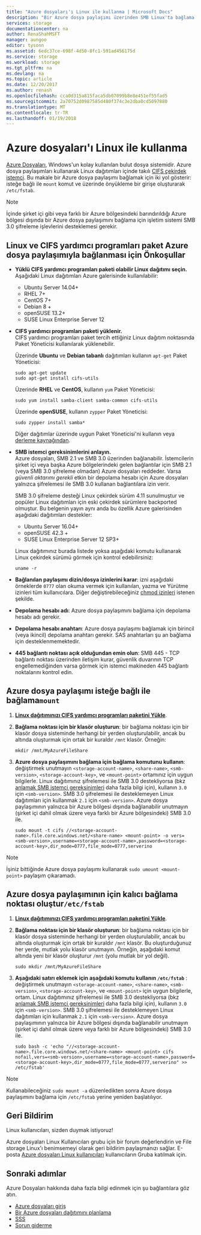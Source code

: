 ```yaml
---
title: "Azure dosyaları'ı Linux ile kullanma | Microsoft Docs"
description: "Bir Azure dosya paylaşımı üzerinden SMB Linux'ta bağlama öğrenin."
services: storage
documentationcenter: na
author: RenaShahMSFT
manager: aungoo
editor: tysonn
ms.assetid: 6edc37ce-698f-4d50-8fc1-591ad456175d
ms.service: storage
ms.workload: storage
ms.tgt_pltfrm: na
ms.devlang: na
ms.topic: article
ms.date: 12/20/2017
ms.author: renash
ms.openlocfilehash: cca0d315a815faca5db07099b8e8e451ef55fad5
ms.sourcegitcommit: 2a70752d0987585d480f374c3e2dba0cd5097880
ms.translationtype: MT
ms.contentlocale: tr-TR
ms.lasthandoff: 01/19/2018
---
```

# <a name="use-azure-files-with-linux"></a>Azure dosyaları'ı Linux ile kullanma
[Azure Dosyaları](storage-files-introduction.md), Windows'un kolay kullanılan bulut dosya sistemidir. Azure dosya paylaşımları kullanarak Linux dağıtımları içinde takılı [CIFS çekirdek istemci](https://wiki.samba.org/index.php/LinuxCIFS). Bu makale bir Azure dosya paylaşımı bağlamak için iki yol gösterir: isteğe bağlı ile `mount` komut ve üzerinde önyükleme bir girişe oluşturarak `/etc/fstab`.

> [!NOTE]  
> İçinde şirket içi gibi veya farklı bir Azure bölgesindeki barındırıldığı Azure bölgesi dışında bir Azure dosya paylaşımını bağlama için işletim sistemi SMB 3.0 şifreleme işlevlerini desteklemesi gerekir.

## <a name="prerequisites-for-mounting-an-azure-file-share-with-linux-and-the-cifs-utils-package"></a>Linux ve CIFS yardımcı programları paket Azure dosya paylaşımıyla bağlanması için Önkoşullar
* **Yüklü CIFS yardımcı programları paketi olabilir Linux dağıtımı seçin.**  
    Aşağıdaki Linux dağıtımları Azure galerisinde kullanılabilir:

    * Ubuntu Server 14.04+
    * RHEL 7+
    * CentOS 7+
    * Debian 8 +
    * openSUSE 13.2+
    * SUSE Linux Enterprise Server 12

* <a id="install-cifs-utils"></a>**CIFS yardımcı programları paketi yüklenir.**  
    CIFS yardımcı programları paket tercih ettiğiniz Linux dağıtım noktasında Paket Yöneticisi kullanılarak yüklenebilir. 

    Üzerinde **Ubuntu** ve **Debian tabanlı** dağıtımları kullanın `apt-get` Paket Yöneticisi:

    ```
    sudo apt-get update
    sudo apt-get install cifs-utils
    ```

    Üzerinde **RHEL** ve **CentOS**, kullanın `yum` Paket Yöneticisi:

    ```
    sudo yum install samba-client samba-common cifs-utils
    ```

    Üzerinde **openSUSE**, kullanın `zypper` Paket Yöneticisi:

    ```
    sudo zypper install samba*
    ```

    Diğer dağıtımlar üzerinde uygun Paket Yöneticisi'ni kullanın veya [derleme kaynağından](https://wiki.samba.org/index.php/LinuxCIFS_utils#Download).

* <a id="smb-client-reqs"></a>**SMB istemci gereksinimlerini anlayın.**  
    Azure dosyaları, SMB 2.1 ve SMB 3.0 üzerinden bağlanabilir. İstemcilerin şirket içi veya başka Azure bölgelerindeki gelen bağlantılar için SMB 2.1 (veya SMB 3.0 şifreleme olmadan) Azure dosyaları reddeder. Varsa *güvenli aktarımı gerekli* etkin bir depolama hesabı için Azure dosyaları yalnızca şifrelemesi ile SMB 3.0 kullanan bağlantılara izin verir.
    
    SMB 3.0 şifreleme desteği Linux çekirdek sürüm 4.11 sunulmuştur ve popüler Linux dağıtımları için eski çekirdek sürümlere backported olmuştur. Bu belgenin yayın aynı anda bu özellik Azure galerisinden aşağıdaki dağıtımları destekler:

    - Ubuntu Server 16.04+
    - openSUSE 42.3 +
    - SUSE Linux Enterprise Server 12 SP3+
    
    Linux dağıtımınız burada listede yoksa aşağıdaki komutu kullanarak Linux çekirdek sürümü görmek için kontrol edebilirsiniz:

    ```
    uname -r
    ```

* **Bağlanılan paylaşımı dizin/dosya izinlerini karar**: izni aşağıdaki örneklerde `0777` olan okuma vermek için kullanılan, yazma ve Yürütme izinleri tüm kullanıcılara. Diğer değiştirebileceğiniz [chmod izinleri](https://en.wikipedia.org/wiki/Chmod) istenen şekilde. 

* **Depolama hesabı adı**: Azure dosya paylaşımını bağlama için depolama hesabı adı gerekir.

* **Depolama hesabı anahtarı**: Azure dosya paylaşımı bağlamak için birincil (veya ikincil) depolama anahtarı gerekir. SAS anahtarları şu an bağlama için desteklenmemektedir.

* **445 bağlantı noktası açık olduğundan emin olun**: SMB 445 - TCP bağlantı noktası üzerinden iletişim kurar, güvenlik duvarının TCP engellemediğinden varsa görmek için istemci makineden 445 bağlantı noktalarını kontrol edin.

## <a name="mount-the-azure-file-share-on-demand-with-mount"></a>Azure dosya paylaşımı isteğe bağlı ile bağlama`mount`
1. **[Linux dağıtımınızı CIFS yardımcı programları paketini Yükle](#install-cifs-utils)**.

2. **Bağlama noktası için bir klasör oluşturun**: bir bağlama noktası için bir klasör dosya sisteminde herhangi bir yerden oluşturulabilir, ancak bu altında oluşturmak için ortak bir kuraldır `/mnt` klasör. Örneğin:

    ```
    mkdir /mnt/MyAzureFileShare
    ```

3. **Azure dosya paylaşımını bağlama için bağlama komutunu kullanın**: değiştirmek unutmayın `<storage-account-name>`, `<share-name>`, `<smb-version>`, `<storage-account-key>`, ve `<mount-point>` ortamınız için uygun bilgilerle. Linux dağıtımınız şifrelemesi ile SMB 3.0 destekliyorsa (bkz [anlamak SMB istemci gereksinimleri](#smb-client-reqs) daha fazla bilgi için), kullanın `3.0` için `<smb-version>`. SMB 3.0 şifrelemesi ile desteklemeyen Linux dağıtımları için kullanmak `2.1` için `<smb-version>`. Azure dosya paylaşımının yalnızca bir Azure bölgesi dışında bağlanabilir unutmayın (şirket içi dahil olmak üzere veya farklı bir Azure bölgesindeki) SMB 3.0 ile. 

    ```
    sudo mount -t cifs //<storage-account-name>.file.core.windows.net/<share-name> <mount-point> -o vers=<smb-version>,username=<storage-account-name>,password=<storage-account-key>,dir_mode=0777,file_mode=0777,serverino
    ```

> [!Note]  
> İşiniz bittiğinde Azure dosya paylaşımı kullanarak `sudo umount <mount-point>` paylaşım çıkaramadı.

## <a name="create-a-persistent-mount-point-for-the-azure-file-share-with-etcfstab"></a>Azure dosya paylaşımının için kalıcı bağlama noktası oluştur`/etc/fstab`
1. **[Linux dağıtımınızı CIFS yardımcı programları paketini Yükle](#install-cifs-utils)**.

2. **Bağlama noktası için bir klasör oluşturun**: bir bağlama noktası için bir klasör dosya sisteminde herhangi bir yerden oluşturulabilir, ancak bu altında oluşturmak için ortak bir kuraldır `/mnt` klasör. Bu oluşturduğunuz her yerde, mutlak yolu klasör unutmayın. Örneğin, aşağıdaki komut altında yeni bir klasör oluşturur `/mnt` (yolu mutlak bir yol değil).

    ```
    sudo mkdir /mnt/MyAzureFileShare
    ```

3. **Aşağıdaki satırı eklemek için aşağıdaki komutu kullanın `/etc/fstab`** : değiştirmek unutmayın `<storage-account-name>`, `<share-name>`, `<smb-version>`, `<storage-account-key>`, ve `<mount-point>` için uygun bilgilerle, ortam. Linux dağıtımınız şifrelemesi ile SMB 3.0 destekliyorsa (bkz [anlamak SMB istemci gereksinimleri](#smb-client-reqs) daha fazla bilgi için), kullanın `3.0` için `<smb-version>`. SMB 3.0 şifrelemesi ile desteklemeyen Linux dağıtımları için kullanmak `2.1` için `<smb-version>`. Azure dosya paylaşımının yalnızca bir Azure bölgesi dışında bağlanabilir unutmayın (şirket içi dahil olmak üzere veya farklı bir Azure bölgesindeki) SMB 3.0 ile. 

    ```
    sudo bash -c 'echo "//<storage-account-name>.file.core.windows.net/<share-name> <mount-point> cifs nofail,vers=<smb-version>,username=<storage-account-name>,password=<storage-account-key>,dir_mode=0777,file_mode=0777,serverino" >> /etc/fstab'
    ```

> [!Note]  
> Kullanabileceğiniz `sudo mount -a` düzenledikten sonra Azure dosya paylaşımını bağlama için `/etc/fstab` yerine yeniden başlatılıyor.

## <a name="feedback"></a>Geri Bildirim
Linux kullanıcıları, sizden duymak istiyoruz!

Azure dosyaları Linux Kullanıcıları grubu için bir forum değerlendirin ve File storage Linux'ı benimsemeyi olarak geri bildirim paylaşmanızı sağlar. E-posta [Azure dosyaları Linux kullanıcıları](mailto:azurefileslinuxusers@microsoft.com) kullanıcıların Gruba katılmak için.

## <a name="next-steps"></a>Sonraki adımlar
Azure Dosyaları hakkında daha fazla bilgi edinmek için şu bağlantılara göz atın.
* [Azure dosyaları giriş](storage-files-introduction.md)
* [Bir Azure dosyaları dağıtımını planlama](storage-files-planning.md)
* [SSS](../storage-files-faq.md)
* [Sorun giderme](storage-troubleshoot-linux-file-connection-problems.md)